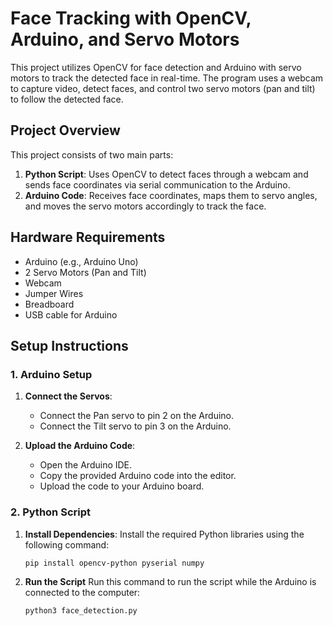 # Face Tracking with OpenCV, Arduino, and Servo Motors

This project utilizes OpenCV for face detection and Arduino with servo motors to track the detected face in real-time. The program uses a webcam to capture video, detect faces, and control two servo motors (pan and tilt) to follow the detected face.

## Project Overview

This project consists of two main parts:
1. **Python Script**: Uses OpenCV to detect faces through a webcam and sends face coordinates via serial communication to the Arduino.
2. **Arduino Code**: Receives face coordinates, maps them to servo angles, and moves the servo motors accordingly to track the face.

## Hardware Requirements

- Arduino (e.g., Arduino Uno)
- 2 Servo Motors (Pan and Tilt)
- Webcam
- Jumper Wires
- Breadboard
- USB cable for Arduino


## Setup Instructions

### 1. Arduino Setup

1. **Connect the Servos**:
    - Connect the Pan servo to pin 2 on the Arduino.
    - Connect the Tilt servo to pin 3 on the Arduino.

2. **Upload the Arduino Code**:
    - Open the Arduino IDE.
    - Copy the provided Arduino code into the editor.
    - Upload the code to your Arduino board.

### 2. Python Script

1. **Install Dependencies**:
   Install the required Python libraries using the following command:

   ```shell
   pip install opencv-python pyserial numpy
   ```
   
2. **Run the Script**
   Run this command to run the script while the Arduino is connected to the computer:
   
   ```shell
   python3 face_detection.py
   ```
